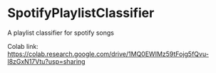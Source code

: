 # SpotifyPlaylistClassifier
A playlist classifier for spotify songs

Colab link: https://colab.research.google.com/drive/1MQ0EWIMz59tFojg5fQvu-l8zGxN17Vtu?usp=sharing